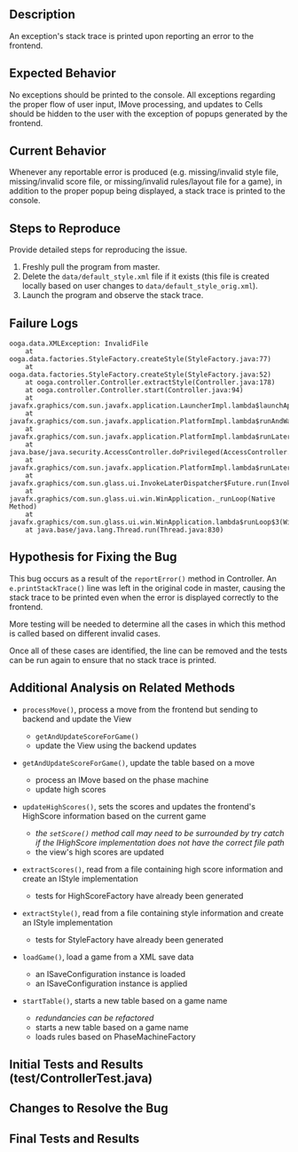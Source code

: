 ## Description

An exception's stack trace is printed upon reporting an error to the frontend. 

## Expected Behavior

No exceptions should be printed to the console. All exceptions regarding the proper flow of user input, IMove processing, and updates to Cells should be
hidden to the user with the exception of popups generated by the frontend.

## Current Behavior

Whenever any reportable error is produced (e.g. missing/invalid style file, missing/invalid score file, or missing/invalid rules/layout file for a game),
in addition to the proper popup being displayed, a stack trace is printed to the console.

## Steps to Reproduce

Provide detailed steps for reproducing the issue.

 1. Freshly pull the program from master.
 2. Delete the ```data/default_style.xml``` file if it exists (this file is created locally based on user changes to 
 ```data/default_style_orig.xml```).
 3. Launch the program and observe the stack trace.

## Failure Logs

```
ooga.data.XMLException: InvalidFile
	at ooga.data.factories.StyleFactory.createStyle(StyleFactory.java:77)
	at ooga.data.factories.StyleFactory.createStyle(StyleFactory.java:52)
	at ooga.controller.Controller.extractStyle(Controller.java:178)
	at ooga.controller.Controller.start(Controller.java:94)
	at javafx.graphics/com.sun.javafx.application.LauncherImpl.lambda$launchApplication1$9(LauncherImpl.java:846)
	at javafx.graphics/com.sun.javafx.application.PlatformImpl.lambda$runAndWait$12(PlatformImpl.java:455)
	at javafx.graphics/com.sun.javafx.application.PlatformImpl.lambda$runLater$10(PlatformImpl.java:428)
	at java.base/java.security.AccessController.doPrivileged(AccessController.java:391)
	at javafx.graphics/com.sun.javafx.application.PlatformImpl.lambda$runLater$11(PlatformImpl.java:427)
	at javafx.graphics/com.sun.glass.ui.InvokeLaterDispatcher$Future.run(InvokeLaterDispatcher.java:96)
	at javafx.graphics/com.sun.glass.ui.win.WinApplication._runLoop(Native Method)
	at javafx.graphics/com.sun.glass.ui.win.WinApplication.lambda$runLoop$3(WinApplication.java:174)
	at java.base/java.lang.Thread.run(Thread.java:830)
```

## Hypothesis for Fixing the Bug

This bug occurs as a result of the ```reportError()``` method in Controller. An ```e.printStackTrace()``` line was left in the original code
in master, causing the stack trace to be printed even when the error is displayed correctly to the frontend.

More testing will be needed to determine all the cases in which this method is called based on different invalid cases.

Once all of these cases are identified, the line can be removed and the tests can be run again to ensure that no stack trace is printed.

## Additional Analysis on Related Methods

- ```processMove()```, process a move from the frontend but sending to backend and update the View
	- ```getAndUpdateScoreForGame()```
	- update the View using the backend updates

- ```getAndUpdateScoreForGame()```, update the table based on a move
	- process an IMove based on the phase machine
	- update high scores

- ```updateHighScores()```, sets the scores and updates the frontend's HighScore information based on the current game
	- *the ```setScore()``` method call may need to be surrounded by try catch if the IHighScore implementation does not have the correct file path*
	- the view's high scores are updated

- ```extractScores()```, read from a file containing high score information and create an IStyle implementation
	- tests for HighScoreFactory have already been generated

- ```extractStyle()```, read from a file containing style information and create an IStyle implementation
	- tests for StyleFactory have already been generated

- ```loadGame()```, load a game from a XML save data
	- an ISaveConfiguration instance is loaded
	- an ISaveConfiguration instance is applied

- ```startTable()```, starts a new table based on a game name
	- *redundancies can be refactored*
	- starts a new table based on a game name
	- loads rules based on PhaseMachineFactory
	
## Initial Tests and Results (test/ControllerTest.java)



## Changes to Resolve the Bug



## Final Tests and Results



